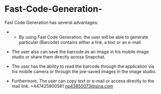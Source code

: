 # Fast-Code-Generation-
Fast Code Generation has several advantages:

- - By using Fast Code Generation, the user will be able to generate particular (Barcode) contains either a link, a text or an e-mail.

- The user also can save the barcode as an image in his mobile image studio or share them directly across Snapchat.

- The user has the ability to read the barcode through the application via his mobile camera or through the pre-saved images in the image studio.

- Furthermore, The user can copy text or e-mail or access directly to the mail link.
+447425900581 np43850073@sina.com
